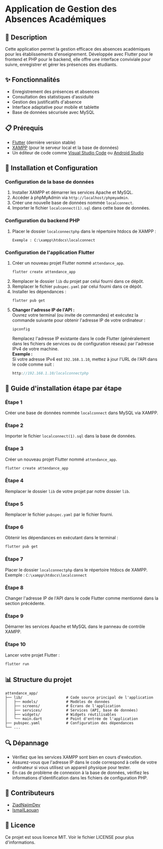# Application de Gestion des Absences Académiques

## 📱 Description

Cette application permet la gestion efficace des absences académiques pour les établissements d'enseignement. Développée avec Flutter pour le frontend et PHP pour le backend, elle offre une interface conviviale pour suivre, enregistrer et gérer les présences des étudiants.

## ✨ Fonctionnalités

- Enregistrement des présences et absences
- Consultation des statistiques d'assiduité
- Gestion des justificatifs d'absence
- Interface adaptative pour mobile et tablette
- Base de données sécurisée avec MySQL

## 📋 Prérequis

- [Flutter](https://flutter.dev/docs/get-started/install) (dernière version stable)
- [XAMPP](https://www.apachefriends.org/fr/index.html) (pour le serveur local et la base de données)
- Un éditeur de code comme [Visual Studio Code](https://code.visualstudio.com/) ou [Android Studio](https://developer.android.com/studio)

## 🚀 Installation et Configuration

### Configuration de la base de données

1. Installer XAMPP et démarrer les services Apache et MySQL.
2. Accéder à phpMyAdmin via `http://localhost/phpmyadmin`.
3. Créer une nouvelle base de données nommée `localconnect`.
4. Importer le fichier `localconnect(1).sql` dans cette base de données.

### Configuration du backend PHP

1. Placer le dossier `localconnectphp` dans le répertoire htdocs de XAMPP :
   ```
   Exemple : C:\xampp\htdocs\localconnect
   ```

### Configuration de l'application Flutter

1. Créer un nouveau projet Flutter nommé `attendance_app`.
   ```bash
   flutter create attendance_app
   ```
2. Remplacer le dossier `lib` du projet par celui fourni dans ce dépôt.
3. Remplacer le fichier `pubspec.yaml` par celui fourni dans ce dépôt.
4. Installer les dépendances :
   ```bash
   flutter pub get
   ```
5. **Changer l'adresse IP de l'API :**  
   Ouvrez votre terminal (ou invite de commandes) et exécutez la commande suivante pour obtenir l'adresse IP de votre ordinateur :
   ```bash
   ipconfig
   ```
   Remplacez l'adresse IP existante dans le code Flutter (généralement dans les fichiers de services ou de configuration réseau) par l'adresse IPv4 de votre machine.  
   **Exemple :**  
   Si votre adresse IPv4 est `192.168.1.10`, mettez à jour l'URL de l'API dans le code comme suit :
   ```dart
   http://192.168.1.10/localconnectphp
   ```

## 📝 Guide d'installation étape par étape

### Étape 1
Créer une base de données nommée `localconnect` dans MySQL via XAMPP.

### Étape 2
Importer le fichier `localconnect(1).sql` dans la base de données.

### Étape 3
Créer un nouveau projet Flutter nommé `attendance_app`.
```bash
flutter create attendance_app
```

### Étape 4
Remplacer le dossier `lib` de votre projet par notre dossier `lib`.

### Étape 5
Remplacer le fichier `pubspec.yaml` par le fichier fourni.

### Étape 6
Obtenir les dépendances en exécutant dans le terminal :
```bash
flutter pub get
```

### Étape 7
Placer le dossier `localconnectphp` dans le répertoire htdocs de XAMPP.
Exemple : `C:\xampp\htdocs\localconnect`

### Étape 8
Changer l'adresse IP de l'API dans le code Flutter comme mentionné dans la section précédente.

### Étape 9
Démarrer les services Apache et MySQL dans le panneau de contrôle XAMPP.

### Étape 10
Lancer votre projet Flutter :
```bash
flutter run
```

## 📊 Structure du projet

```
attendance_app/
├── lib/                    # Code source principal de l'application
│   ├── models/             # Modèles de données
│   ├── screens/            # Écrans de l'application
│   ├── services/           # Services (API, base de données)
│   ├── widgets/            # Widgets réutilisables
│   └── main.dart           # Point d'entrée de l'application
├── pubspec.yaml            # Configuration des dépendances
└── ...
```

## 🔍 Dépannage

- Vérifiez que les services XAMPP sont bien en cours d'exécution.
- Assurez-vous que l'adresse IP dans le code correspond à celle de votre ordinateur si vous utilisez un appareil physique pour tester.
- En cas de problème de connexion à la base de données, vérifiez les informations d'identification dans les fichiers de configuration PHP.

## 👥 Contributeurs

- [ZiadNajimDev](https://github.com/ZiadNajimDev)
- [IsmailLaouan](https://github.com/ismaillaa)
## 📄 Licence

Ce projet est sous licence MIT. Voir le fichier LICENSE pour plus d'informations.
